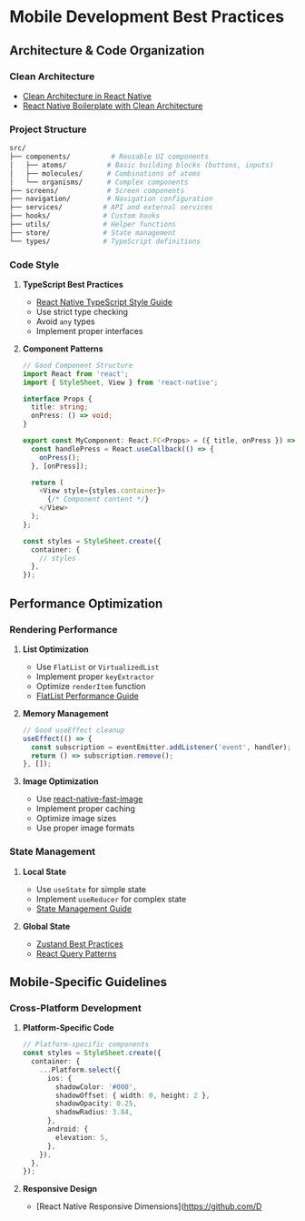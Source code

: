 # Mobile Development Best Practices

## Architecture & Code Organization

### Clean Architecture
- [Clean Architecture in React Native](https://medium.com/swlh/clean-architecture-in-react-native-dc6c0c3e8158)
- [React Native Boilerplate with Clean Architecture](https://github.com/thecodingmachine/react-native-boilerplate)

### Project Structure
```bash
src/
├── components/          # Reusable UI components
│   ├── atoms/          # Basic building blocks (buttons, inputs)
│   ├── molecules/      # Combinations of atoms
│   └── organisms/      # Complex components
├── screens/            # Screen components
├── navigation/         # Navigation configuration
├── services/          # API and external services
├── hooks/             # Custom hooks
├── utils/             # Helper functions
├── store/             # State management
└── types/             # TypeScript definitions
```

### Code Style
1. **TypeScript Best Practices**
   - [React Native TypeScript Style Guide](https://github.com/Wolox/tech-guides/blob/master/react/docs/typescript-style-guide.md)
   - Use strict type checking
   - Avoid `any` types
   - Implement proper interfaces

2. **Component Patterns**
   ```typescript
   // Good Component Structure
   import React from 'react';
   import { StyleSheet, View } from 'react-native';
   
   interface Props {
     title: string;
     onPress: () => void;
   }
   
   export const MyComponent: React.FC<Props> = ({ title, onPress }) => {
     const handlePress = React.useCallback(() => {
       onPress();
     }, [onPress]);
   
     return (
       <View style={styles.container}>
         {/* Component content */}
       </View>
     );
   };
   
   const styles = StyleSheet.create({
     container: {
       // styles
     },
   });
   ```

## Performance Optimization

### Rendering Performance
1. **List Optimization**
   - Use `FlatList` or `VirtualizedList`
   - Implement proper `keyExtractor`
   - Optimize `renderItem` function
   - [FlatList Performance Guide](https://reactnative.dev/docs/optimizing-flatlist-configuration)

2. **Memory Management**
   ```typescript
   // Good useEffect cleanup
   useEffect(() => {
     const subscription = eventEmitter.addListener('event', handler);
     return () => subscription.remove();
   }, []);
   ```

3. **Image Optimization**
   - Use [react-native-fast-image](https://github.com/DylanVann/react-native-fast-image)
   - Implement proper caching
   - Optimize image sizes
   - Use proper image formats

### State Management
1. **Local State**
   - Use `useState` for simple state
   - Implement `useReducer` for complex state
   - [State Management Guide](https://reactnative.dev/docs/state)

2. **Global State**
   - [Zustand Best Practices](https://docs.pmnd.rs/zustand/guides/practice-with-no-store-actions)
   - [React Query Patterns](https://tanstack.com/query/latest/docs/react/guides/important-defaults)

## Mobile-Specific Guidelines

### Cross-Platform Development
1. **Platform-Specific Code**
   ```typescript
   // Platform-specific components
   const styles = StyleSheet.create({
     container: {
       ...Platform.select({
         ios: {
           shadowColor: '#000',
           shadowOffset: { width: 0, height: 2 },
           shadowOpacity: 0.25,
           shadowRadius: 3.84,
         },
         android: {
           elevation: 5,
         },
       }),
     },
   });
   ```

2. **Responsive Design**
   - [React Native Responsive Dimensions](https://github.com/D